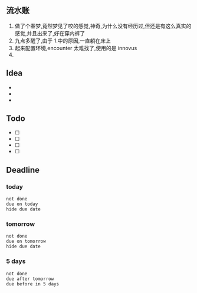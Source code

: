 ## 流水账
1. 做了个春梦,竟然梦见了咬的感觉,神奇,为什么没有经历过,但还是有这么真实的感觉,并且出来了,好在穿内裤了
2. 九点多醒了,由于 1.中的原因,一直躺在床上
3. 起来配置环境,encounter 太难找了,使用的是 innovus
4. 

## Idea
- 
- 
- 

## Todo
- [ ] 
- [ ] 
- [ ] 
- [ ] 

## Deadline
### today
```tasks
not done
due on today
hide due date
```
### tomorrow
```tasks
not done
due on tomorrow
hide due date
```
### 5 days
```tasks
not done
due after tomorrow
due before in 5 days
```
